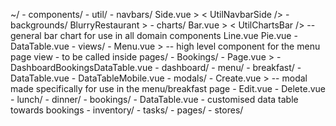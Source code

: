 ~/
    - components/
        - util/
            - navbars/
                Side.vue > < UtilNavbarSide />
            - backgrounds/
                BlurryRestaurant > <UtilBackgroundsBlurryRestaurant />
            - charts/
                Bar.vue > < UtilChartsBar /> -- general bar chart for use in all domain components
                Line.vue
                Pie.vue
            - DataTable.vue
        - views/
            - Menu.vue > <ViewsMenu /> -- high level component for the menu page view - to be called inside pages/
            - Bookings/
                - Page.vue > <ViewsBookingsPage /> 
                    - DashboardBookingsDataTable.vue 
        - dashboard/
            - menu/
                - breakfast/
                    - DataTable.vue
                    - DataTableMobile.vue
                    - modals/
                        - Create.vue > <DashboardMenuBreakfastModalsCreate /> -- modal made specifically for use in the menu/breakfast page
                        - Edit.vue
                        - Delete.vue
                - lunch/
                - dinner/
            - bookings/
                - DataTable.vue - customised data table towards bookings
            - inventory/
            - tasks/
    - pages/
    - stores/
